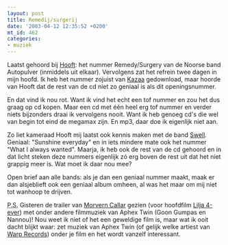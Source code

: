 ```yaml
---
layout: post
title: Remedij/surgerij
date: '2003-04-12 12:35:52 +0200'
mt_id: 462
categories:
- muziek
---
```

Laatst gehoord bij <a href="http://www.controllerboy.com/">Hooft</a>: het nummer Remedy/Surgery van de Noorse band Autopulver (inmiddels uit elkaar). Vervolgens zat het refrein twee dagen in mijn hoofd. Ik heb het nummer zojuist van <a href="http://www.k-lite.tk/">Kazaa</a> gedownload, maar hoorde van Hooft dat de rest van de cd niet zo geniaal is als dit openingsnummer.

En dat vind ik nou rot. Want ik vind het echt een tof nummer en zou het dus graag op cd kopen. Maar een cd met &eacute;&eacute;n heel erg tof nummer en verder niets bijzonders draai ik vervolgens nooit. Want ik heb genoeg cd's die wel van begin tot eind de megamax zijn. En mp3, daar doe ik eigenlijk niet aan.

Zo liet kameraad Hooft mij laatst ook kennis maken met de band <a href="http://www.allmusic.com/cg/amg.dll?p=amg&uid=6:22:11|AM&sql=B10xsa9lgb23a">Swell</a>. Geniaal: "Sunshine everyday" en in iets mindere mate ook het nummer "What I always wanted". Maarja, ik heb ook de rest van de cd gehoord en in dat licht steken deze nummers eigenlijk z&oacute; erg boven de rest uit dat het niet grappig meer is. Wat moet ik daar nou mee?

Open brief aan alle bands: als je dan een geniaal nummer maakt, maak er dan alsjeblieft ook een geniaal album omheen, al was het maar om mij niet tot wanhoop te drijven.

<acronym title="Post Scriptum">P.S.</acronym> Gisteren de trailer van <a href="http://us.imdb.com/Title?0300214">Morvern Callar</a> gezien (voor hoofdfilm <a href="http://us.imdb.com/Title?0300140">Lilja 4-ever</a>) met onder andere filmmuziek van Aphex Twin (Goon Gumpas en Nannou)! Nou weet ik niet of het een geweldige film is, maar wat ik ooit dacht blijkt waar: zet muziek van Aphex Twin (of gelijk welke artiest van <a href="http://www.warprecords.com/">Warp Records</a>) onder je film en het wordt vanzelf interessant.
